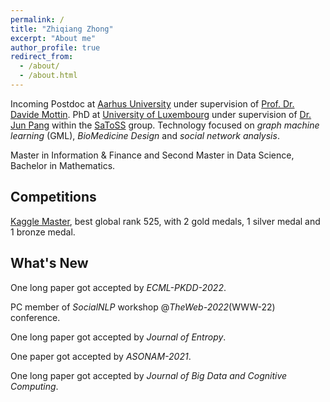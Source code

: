 ```yaml
---
permalink: /
title: "Zhiqiang Zhong"
excerpt: "About me"
author_profile: true
redirect_from: 
  - /about/
  - /about.html
---
```


Incoming Postdoc at [Aarhus University](https://international.au.dk/) under supervision of [Prof. Dr. Davide Mottin](https://mott.in/).
PhD at [University of Luxembourg](https://wwwen.uni.lu/) under supervision of [Dr. Jun Pang](http://satoss.uni.lu/members/jun/) within the [SaToSS](http://satoss.uni.lu/) group. 
Technology focused on *graph machine learning* (GML), *BioMedicine Design* and *social network analysis*.

Master in Information & Finance and Second Master in Data Science, Bachelor in Mathematics.

## Competitions
[Kaggle Master](https://www.kaggle.com/zhiqiangzhong), best global rank 525, with 2 gold medals, 1 silver medal and 1 bronze medal. 

## What's New
One long paper got accepted by *ECML-PKDD-2022*.

PC member of *SocialNLP* workshop @*TheWeb-2022*(WWW-22) conference.

One long paper got accepted by *Journal of Entropy*.

One paper got accepted by *ASONAM-2021*. 

One long paper got accepted by *Journal of Big Data and Cognitive Computing*.

